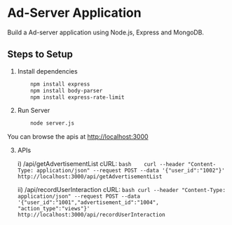 # Ad-Server Application

Build a Ad-server application using Node.js, Express and MongoDB.

## Steps to Setup

1. Install dependencies

    ```bash
        npm install express
        npm install body-parser
        npm install express-rate-limit

    ```

2. Run Server

    ```bash
        node server.js
    ```

You can browse the apis at <http://localhost:3000>

3. APIs

    i)  /api/getAdvertisementList
        cURL:
        ``` bash   
            curl --header "Content-Type: application/json" --request POST --data '{"user_id":"1002"}' http://localhost:3000/api/getAdvertisementList
        ```

    ii) /api/recordUserInteraction
        cURL:
        ``` bash
            curl --header "Content-Type: application/json" --request POST --data '{"user_id":"1001","advertisement_id":"1004", "action_type":"views"}' http://localhost:3000/api/recordUserInteraction
        ```


